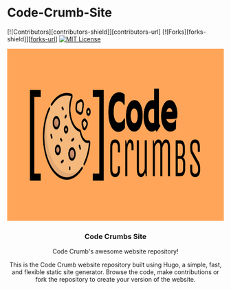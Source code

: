 # Code-Crumb-Site

[license-shield]:https://img.shields.io/static/v1?label=LICENSE&message=MIT&color=blueviolet&style=for-the-badge
[license-url]: https://github.com/Code-Crumbs-HS/code-crumb-site/LICENSE

<!-- Shields -->
[![Contributors][contributors-shield]][contributors-url]
[![Forks][forks-shield]][[forks-url](https://github.com/Code-Crumbs-HS/code-crumb-site/forks)]
[![MIT License][license-shield]][license-url]


<!-- Logo & Heading  -->


<div align="center">
  <a href="https://github.com/othneildrew/Best-README-Template">
    <img src="static/CodeCrumbs- Lab-Orange.svg" alt="Logo" width="800" height="400">
  </a>

  <h3 align="center">Code Crumbs Site</h3>

  <p align="center">
    Code Crumb's awesome website repository!
    <br />


This is the Code Crumb website repository built using Hugo, a simple, fast, and flexible static site generator. Browse the code, make contributions or fork the repository to create your version of the website.
